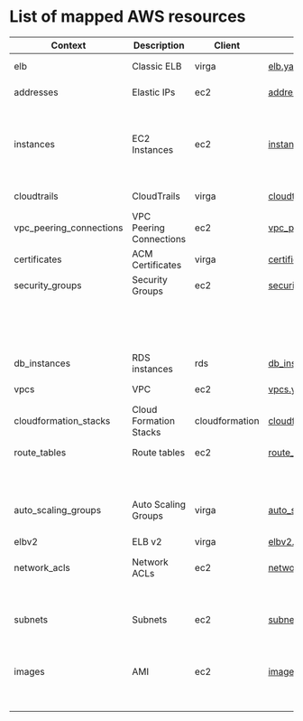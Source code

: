 # List of mapped AWS resources

Context|Description|Client|Definition file|Identifier key|Filter
---|---|---|---|---|---
| elb | Classic ELB | virga | [elb.yaml](../virga/providers/aws/definitions/elb.yaml) | name | {"key": "name", "type": "string"} |
| addresses | Elastic IPs | ec2 | [addresses.yaml](../virga/providers/aws/definitions/addresses.yaml) | id | {"key": "public-ip", "type": "filter"} |
|  |  |  |  | name | {"key": "tag:Name", "type": "filter"} |
| instances | EC2 Instances | ec2 | [instances.yaml](../virga/providers/aws/definitions/instances.yaml) | id | {"key": "instance-id", "type": "filter"} |
|  |  |  |  | name | {"key": "tag:Name", "type": "filter"} |
| cloudtrails | CloudTrails | virga | [cloudtrails.yaml](../virga/providers/aws/definitions/cloudtrails.yaml) | name | {"key": "name", "type": "string"} |
| vpc_peering_connections | VPC Peering Connections | ec2 | [vpc_peering_connections.yaml](../virga/providers/aws/definitions/vpc_peering_connections.yaml) | name | {"key": "tag:Name", "type": "filter"} |
| certificates | ACM Certificates | virga | [certificates.yaml](../virga/providers/aws/definitions/certificates.yaml) | domain_name | {"key": "domain-name", "type": "string"} |
| security_groups | Security Groups | ec2 | [security_groups.yaml](../virga/providers/aws/definitions/security_groups.yaml) | id | {"key": "group-id", "type": "filter"} |
|  |  |  |  | name | {"key": "tag:Name", "type": "filter"} |
|  |  |  |  | group_name | {"key": "group-name", "type": "filter"} |
| db_instances | RDS instances | rds | [db_instances.yaml](../virga/providers/aws/definitions/db_instances.yaml) | id | {"key": "db-instance-id", "type": "filter"} |
| vpcs | VPC | ec2 | [vpcs.yaml](../virga/providers/aws/definitions/vpcs.yaml) | name | {"key": "tag:Name", "type": "filter"} |
| cloudformation_stacks | Cloud Formation Stacks | cloudformation | [cloudformation_stacks.yaml](../virga/providers/aws/definitions/cloudformation_stacks.yaml) | name | {"key": "StackName", "type": "string"} |
| route_tables | Route tables | ec2 | [route_tables.yaml](../virga/providers/aws/definitions/route_tables.yaml) | id | {"key": "route-table-id", "type": "filter"} |
|  |  |  |  | name | {"key": "tag:Name", "type": "filter"} |
| auto_scaling_groups | Auto Scaling Groups | virga | [auto_scaling_groups.yaml](../virga/providers/aws/definitions/auto_scaling_groups.yaml) | name | {"key": "AutoScalingGroupNames", "type": "string"} |
| elbv2 | ELB v2 | virga | [elbv2.yaml](../virga/providers/aws/definitions/elbv2.yaml) | name | {"key": "name", "type": "string"} |
| network_acls | Network ACLs | ec2 | [network_acls.yaml](../virga/providers/aws/definitions/network_acls.yaml) | id | {"key": "network-acl-id", "type": "filter"} |
|  |  |  |  | name | {"key": "tag:Name", "type": "filter"} |
| subnets | Subnets | ec2 | [subnets.yaml](../virga/providers/aws/definitions/subnets.yaml) | id | {"key": "subnet-id", "type": "filter"} |
|  |  |  |  | name | {"key": "tag:Name", "type": "filter"} |
| images | AMI | ec2 | [images.yaml](../virga/providers/aws/definitions/images.yaml) | id | {"key": "image-id", "type": "filter"} |
|  |  |  |  | name | {"key": "name", "type": "filter"} |

